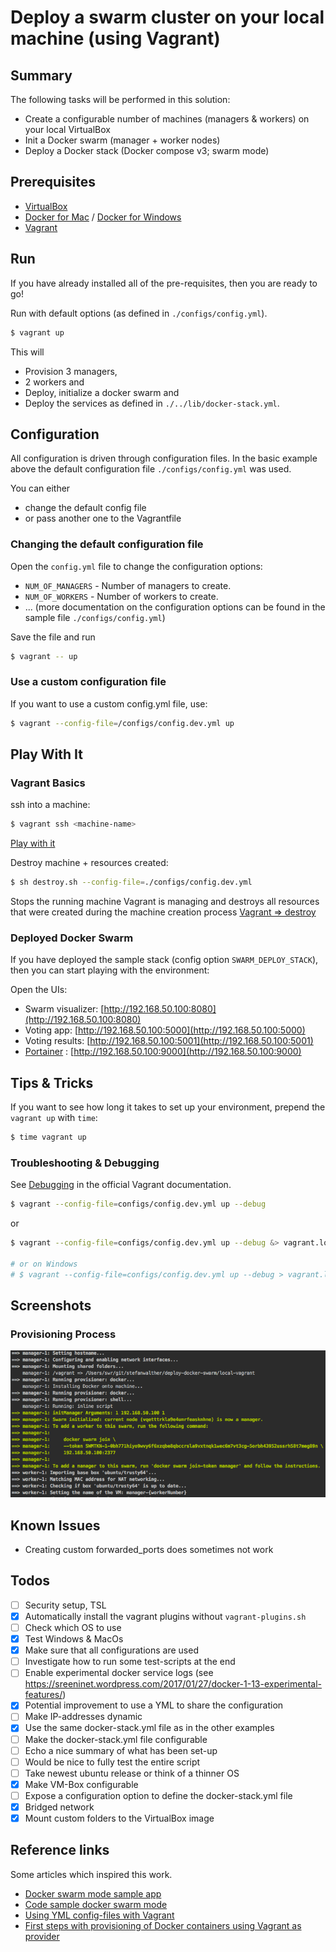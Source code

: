 # Deploy a swarm cluster on your local machine (using Vagrant)

## Summary

The following tasks will be performed in this solution:

- Create a configurable number of machines (managers & workers) on your local VirtualBox
- Init a Docker swarm (manager + worker nodes)
- Deploy a Docker stack (Docker compose v3; swarm mode)


## Prerequisites

- [VirtualBox](https://www.virtualbox.org/)
- [Docker for Mac](https://docs.docker.com/docker-for-mac/) / [Docker for Windows](https://docs.docker.com/docker-for-windows/)
- [Vagrant](https://www.vagrantup.com/)

## Run

If you have already installed all of the pre-requisites, then you are ready to go!

Run with default options (as defined in `./configs/config.yml`).

```sh
$ vagrant up
```

This will 

- Provision 3 managers, 
- 2 workers and 
- Deploy, initialize a docker swarm and 
- Deploy the services as defined in `./../lib/docker-stack.yml`.

## Configuration

All configuration is driven through configuration files.
In the basic example above the default configuration file `./configs/config.yml` was used.

You can either

- change the default config file
- or pass another one to the Vagrantfile

### Changing the default configuration file

Open the `config.yml` file to change the configuration options:

- `NUM_OF_MANAGERS` - Number of managers to create.
- `NUM_OF_WORKERS` - Number of workers to create.
- ... (more documentation on the configuration options can be found in the sample file `./configs/config.yml`)

Save the file and run

```sh
$ vagrant -- up
```
### Use a custom configuration file

If you want to use a custom config.yml file, use:

```sh
$ vagrant --config-file=/configs/config.dev.yml up
```

## Play With It

### Vagrant Basics

ssh into a machine:

```sh
$ vagrant ssh <machine-name>
```

[Play with it](./docs/play-with-it.md)

Destroy machine + resources created:

```sh
$ sh destroy.sh --config-file=./configs/config.dev.yml
```

Stops the running machine Vagrant is managing and destroys all resources that were created during the machine creation process
[Vagrant => destroy](https://www.vagrantup.com/docs/cli/destroy.html)

### Deployed Docker Swarm
If you have deployed the sample stack (config option `SWARM_DEPLOY_STACK`), then you can start playing with the environment:

Open the UIs:

- Swarm visualizer: [http://192.168.50.100:8080](http://192.168.50.100:8080) 
- Voting app: [http://192.168.50.100:5000](http://192.168.50.100:5000)
- Voting results: [http://192.168.50.100:5001](http://192.168.50.100:5001)
- [Portainer](http://portainer.io/) : [http://192.168.50.100:9000](http://192.168.50.100:9000)

## Tips & Tricks

If you want to see how long it takes to set up your environment, prepend the `vagrant up` with `time`:

```sh
$ time vagrant up
```

### Troubleshooting & Debugging

See [Debugging](https://www.vagrantup.com/docs/other/debugging.html) in the official Vagrant documentation.

```sh
$ vagrant --config-file=configs/config.dev.yml up --debug
```

or 

```sh
$ vagrant --config-file=configs/config.dev.yml up --debug &> vagrant.log

# or on Windows
# $ vagrant --config-file=configs/config.dev.yml up --debug > vagrant.log 2>&1
```



## Screenshots

### Provisioning Process

![vagrant-up](./images/vagrant-up.png)

## Known Issues

- Creating custom forwarded_ports does sometimes not work

## Todos

- [ ] Security setup, TSL
- [x] Automatically install the vagrant plugins without `vagrant-plugins.sh`
- [ ] Check which OS to use
- [x] Test Windows & MacOs
- [x] Make sure that all configurations are used
- [ ] Investigate how to run some test-scripts at the end
- [ ] Enable experimental docker service logs (see https://sreeninet.wordpress.com/2017/01/27/docker-1-13-experimental-features/)
- [x] Potential improvement to use a YML to share the configuration
- [ ] Make IP-addresses dynamic
- [x] Use the same docker-stack.yml file as in the other examples
- [ ] Make the docker-stack.yml file configurable
- [ ] Echo a nice summary of what has been set-up
- [ ] Would be nice to fully test the entire script
- [ ] Take newest ubuntu release or think of a thinner OS
- [x] Make VM-Box configurable
- [ ] Expose a configuration option to define the docker-stack.yml file
- [x] Bridged network
- [x] Mount custom folders to the VirtualBox image

## Reference links

Some articles which inspired this work.

- [Docker swarm mode sample app](https://docs.docker.com/engine/getstarted-voting-app/) 
- [Code sample docker swarm mode](https://github.com/eyal-lupu/vagrant-docker-swarm-mode/blob/master/Vagrantfile)
- [Using YML config-files with Vagrant](http://blog.scottlowe.org/2016/01/14/improved-way-yaml-vagrant/)
- [First steps with provisioning of Docker containers using Vagrant as provider](https://technology.amis.nl/2015/08/22/first-steps-with-provisioning-of-docker-containers-using-vagrant-as-provider/)